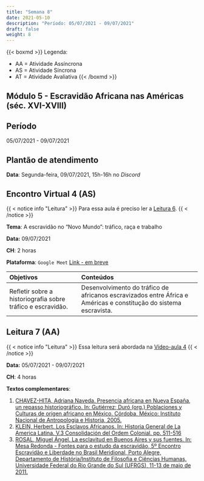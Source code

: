 ```yaml
---
title: "Semana 8"
date: 2021-05-10
description: "Período: 05/07/2021 - 09/07/2021"
draft: false
weight: 8
---
```


{{< boxmd >}}
Legenda: 
- AA = Atividade Assíncrona
- AS = Atividade Síncrona
- AT = Atividade Avaliativa
{{< /boxmd >}}

## Módulo 5 - Escravidão Africana nas Américas (séc. XVI-XVIII)

## Período

05/07/2021 - 09/07/2021

## Plantão de atendimento

**Data**: Segunda-feira, 09/07/2021, 15h-16h no *Discord*

## Encontro Virtual 4 (AS)

{{ < notice info "Leitura" >}}
Para essa aula é preciso ler a [Leitura 6](https://cclhm0057.netlify.app/semanal/sem7/#leitura-6-aa).
{{ < /notice >}}

**Tema**: A escravidão no “Novo Mundo”: tráfico, raça e trabalho

**Data:**  09/07/2021

**CH**: 2 horas

**Plataforma**: `Google Meet` [Link - em breve]()

| Objetivos           | Conteúdos         |
|:--------------------|:------------------|
| Refletir sobre a historiografia sobre tráfico e escravidão. | Desenvolvimento do tráfico de africanos escravizados entre África e Américas e constitução do sistema escravista. |

## Leitura 7 (AA)

{{ < notice info "Leitura" >}}
Essa leitura será abordada na [Vídeo-aula 4](https://cclhm0057.netlify.app/semanal/sem9/#v%C3%ADdeo-aula-4-aa)
{{ < /notice >}}

**Data:**  05/07/2021 - 09/07/2021

**CH**: 4 horas

**Textos complementares**:

1. [CHAVEZ-HITA, Adriana Naveda. Presencia africana en Nueva España, un repasso historiográfico. In: Gutiérrez; Duró (org.) Poblaciones y Culturas de origen africano en México. Córdoba, México: Instituto Nacional de Antropologia e Historia, 2005.](https://ericbrasiln.github.io/cclhm0057_ihl/textos/mod_5/chaves-hita.pdf)
2. [KLEIN, Herbert. Los Esclavos Africanos. In: Historia General de La America Latina. V.3 Consolidación del Ordem Colonial. pp. 511-516](https://ericbrasiln.github.io/cclhm0057_ihl/textos/mod_5/klein.pdf)
3. [ROSAL, Miguel Ángel. La esclavitud en Buenos Aires y sus fuentes. In: Mesa Redonda - Fontes para o estudo da escravidão, 5º Encontro Escravidão e Liberdade no Brasil Meridional, Porto Alegre, Departamento de História/Instituto de Filosofia e Ciências Humanas, Universidade Federal do Rio Grande do Sul (UFRGS), 11-13 de maio de 2011.](https://ericbrasiln.github.io/cclhm0057_ihl/textos/mod_5/rosal.pdf)
